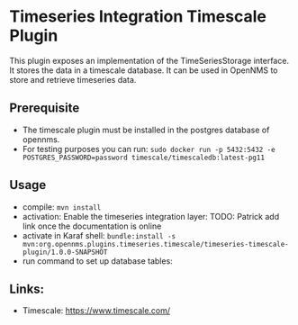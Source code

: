# Timeseries Integration Timescale Plugin

This plugin exposes an implementation of the TimeSeriesStorage interface.
It stores the data in a timescale database.
It can be used in OpenNMS to store and retrieve timeseries data.

## Prerequisite
* The timescale plugin must be installed in the postgres database of opennms.
* For testing purposes you can run: ``sudo docker run -p 5432:5432 -e POSTGRES_PASSWORD=password timescale/timescaledb:latest-pg11``

## Usage
* compile: ``mvn install``
* activation: Enable the timeseries integration layer: TODO: Patrick add link once the documentation is online
* activate in Karaf shell: ``bundle:install -s mvn:org.opennms.plugins.timeseries.timescale/timeseries-timescale-plugin/1.0.0-SNAPSHOT``
* run command to set up database tables: 

## Links:
* Timescale: https://www.timescale.com/



